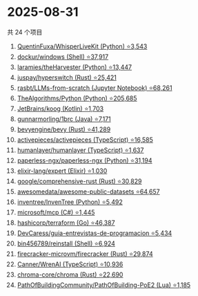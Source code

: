 # 2025-08-31

共 24 个项目

<!-- BEGIN GITHUB -->
<!-- 最后更新时间 2025-08-31 21:15:34 +0800 -->
1. [QuentinFuxa/WhisperLiveKit (Python) ⭐3,543](https://github.com/QuentinFuxa/WhisperLiveKit)
1. [dockur/windows (Shell) ⭐37,917](https://github.com/dockur/windows)
1. [laramies/theHarvester (Python) ⭐13,447](https://github.com/laramies/theHarvester)
1. [juspay/hyperswitch (Rust) ⭐25,421](https://github.com/juspay/hyperswitch)
1. [rasbt/LLMs-from-scratch (Jupyter Notebook) ⭐68,261](https://github.com/rasbt/LLMs-from-scratch)
1. [TheAlgorithms/Python (Python) ⭐205,685](https://github.com/TheAlgorithms/Python)
1. [JetBrains/koog (Kotlin) ⭐1,703](https://github.com/JetBrains/koog)
1. [gunnarmorling/1brc (Java) ⭐7,171](https://github.com/gunnarmorling/1brc)
1. [bevyengine/bevy (Rust) ⭐41,289](https://github.com/bevyengine/bevy)
1. [activepieces/activepieces (TypeScript) ⭐16,585](https://github.com/activepieces/activepieces)
1. [humanlayer/humanlayer (TypeScript) ⭐1,637](https://github.com/humanlayer/humanlayer)
1. [paperless-ngx/paperless-ngx (Python) ⭐31,194](https://github.com/paperless-ngx/paperless-ngx)
1. [elixir-lang/expert (Elixir) ⭐1,030](https://github.com/elixir-lang/expert)
1. [google/comprehensive-rust (Rust) ⭐30,829](https://github.com/google/comprehensive-rust)
1. [awesomedata/awesome-public-datasets ⭐64,657](https://github.com/awesomedata/awesome-public-datasets)
1. [inventree/InvenTree (Python) ⭐5,492](https://github.com/inventree/InvenTree)
1. [microsoft/mcp (C#) ⭐1,445](https://github.com/microsoft/mcp)
1. [hashicorp/terraform (Go) ⭐46,387](https://github.com/hashicorp/terraform)
1. [DevCaress/guia-entrevistas-de-programacion ⭐5,434](https://github.com/DevCaress/guia-entrevistas-de-programacion)
1. [bin456789/reinstall (Shell) ⭐6,924](https://github.com/bin456789/reinstall)
1. [firecracker-microvm/firecracker (Rust) ⭐29,874](https://github.com/firecracker-microvm/firecracker)
1. [Canner/WrenAI (TypeScript) ⭐10,936](https://github.com/Canner/WrenAI)
1. [chroma-core/chroma (Rust) ⭐22,690](https://github.com/chroma-core/chroma)
1. [PathOfBuildingCommunity/PathOfBuilding-PoE2 (Lua) ⭐1,185](https://github.com/PathOfBuildingCommunity/PathOfBuilding-PoE2)
<!-- END GITHUB -->